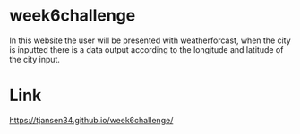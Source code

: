 # week6challenge
In this website the user will be presented with weatherforcast, when the city is inputted there is a data output according to the longitude and latitude of the city input.

# Link
https://tjansen34.github.io/week6challenge/ 
